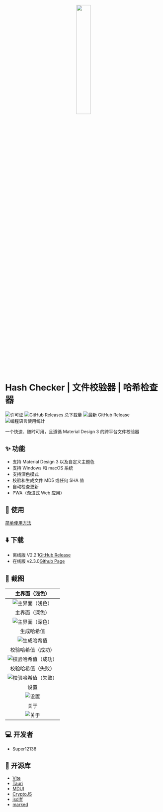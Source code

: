 <p align="center">
    <img src="https://cdn.jsdelivr.net/gh/Super12138/Hash-Checker@fd35e8a/build/appicon.svg" width="30%">
</p>

# Hash Checker | 文件校验器 | 哈希检查器
![许可证](https://img.shields.io/github/license/Super12138/Hash-Checker?style=flat-square)
![GitHub Releases 总下载量](https://img.shields.io/github/downloads/Super12138/Hash-Checker/total?style=flat-square)
![最新 GitHub Release](https://img.shields.io/github/v/release/Super12138/Hash-Checker?style=flat-square)
![编程语言使用统计](https://img.shields.io/github/languages/count/Super12138/Hash-Checker?style=flat-square)

一个快速、随时可用，且遵循 Material Design 3 的跨平台文件校验器
<br>

## ✨ 功能
- 支持 Material Design 3 以及自定义主题色
- 支持 Windows 和 macOS 系统
- 支持深色模式
- 校验和生成文件 MD5 或任何 SHA 值
- 自动检查更新
- PWA（渐进式 Web 应用）

## 📒 使用
[简单使用方法](https://super12138.github.io/hschecker/use.html)

## ⬇️ 下载
- 离线版 V2.2.1[GitHub Release](https://github.com/Super12138/Hash-Checker/releases) 
- 在线版 v2.3.0[Github Page](https://super12138.github.io/Hash-Checker/)

## 📸 截图
|主界面（浅色）|
|:----------------------------------------------------------:|
|![主界面（浅色）](https://s2.loli.net/2024/10/25/rF6tqainNAcDvIk.png)|
|主界面（深色）|
|![主界面（深色）](https://s2.loli.net/2024/10/25/uNl58FGETgfKUXm.png)|
|生成哈希值|
|![生成哈希值](https://s2.loli.net/2024/10/25/PGMvEINligBXVU7.png)|
|校验哈希值（成功）|
|![校验哈希值（成功）](https://s2.loli.net/2024/10/25/JuqDTbxnCzNdojp.png)|
|校验哈希值（失败）|
|![校验哈希值（失败）](https://s2.loli.net/2024/10/25/wdT24e6V8XHBIvc.png)|
|设置|
|![设置](https://s2.loli.net/2024/10/25/vsPNTWAnEIakq1z.png)|
|关于|
|![关于](https://s2.loli.net/2024/10/25/aXfqTlFtBnevDrQ.png)|

## 💻 开发者
- Super12138

## 🚀 开源库
- [Vite](https://github.com/vitejs/vite)
- [Tauri](https://github.com/tauri-apps/tauri)
- [MDUI](https://github.com/zdhxiong/mdui)
- [CryptoJS](https://github.com/brix/crypto-js)
- [jsdiff](https://github.com/kpdecker/jsdiff)
- [marked](https://github.com/markedjs/marked)